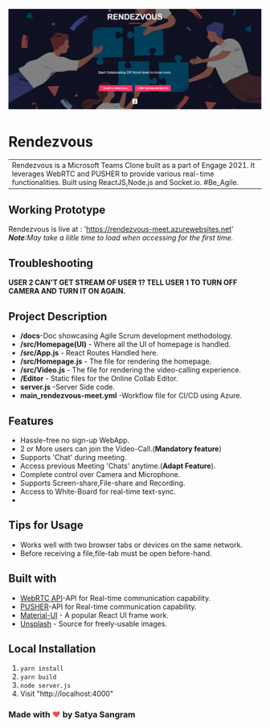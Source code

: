 
# ![RENDEZVOUS](Cover.png)
# Rendezvous
<table>
<tr>
<td>
  Rendezvous is a Microsoft Teams Clone built as a part of Engage 2021. It leverages WebRTC and PUSHER to provide various 
  real-time functionalities. Built using ReactJS,Node.js and Socket.io. #Be_Agile.
</td>
</tr>
</table>


## Working Prototype
Rendezvous is live at : 'https://rendezvous-meet.azurewebsites.net'
<br><i><b>Note</b>:May take a liitle time to load when accessing for the first time.</i>

## Troubleshooting
<b>USER 2 CAN'T GET STREAM OF USER 1?
  TELL USER 1 TO TURN OFF CAMERA AND TURN IT ON AGAIN.</b>

## Project Description

<ul>
  <li><b>/docs</b>-Doc showcasing Agile Scrum development methodology.
  <li><b>/src/Homepage(UI)</b> - Where all the UI of homepage is handled.</li>
  <li><b>/src/App.js</b> - React Routes Handled here.</li>
  <li><b>/src/Homepage.js</b> - The file for rendering the homepage.</li>
  <li><b>/src/Video.js</b> - The file for rendering the video-calling experience.</li>
  <li><b>/Editor</b> - Static files for the Online Collab Editor.</li>
  <li><b>server.js</b> -Server Side code.
  <li><b>main_rendezvous-meet.yml</b> -Workflow file for CI/CD using Azure.</li>
</ul>

## Features
- Hassle-free no sign-up WebApp.
- 2 or More users can join the Video-Call.(<b>Mandatory feature</b>)
- Supports 'Chat' during meeting.
- Access previous Meeting 'Chats' anytime.(<b>Adapt Feature</b>).
- Complete control over Camera and Microphone.
- Supports Screen-share,File-share and Recording.
- Access to White-Board for real-time text-sync.
-

## Tips for Usage

- Works well with two browser tabs or devices on the same network.
- Before receiving a file,file-tab must be open before-hand.




## Built with

- [WebRTC API](https://webrtc.org/)-API for Real-time communication capability.
- [PUSHER](https://pusher.com/)-API for Real-time communication capability.
- [Material-UI](https://material-ui.com/) - A popular React UI frame work.
- [Unsplash](https://unsplash.com/) - Source for freely-usable images.

## Local Installation

1. `yarn install`
2. `yarn build`
3. `node server.js`
4.  Visit "http://localhost:4000"

### Made with <span style="color: #e25555;">&#9829;</span> by Satya Sangram


 


